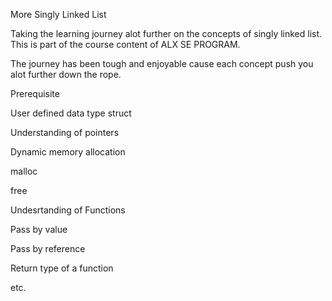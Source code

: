 More Singly Linked List

Taking the learning journey alot further on the concepts of singly linked list. This is part of the course content of ALX SE PROGRAM.



The journey has been tough and enjoyable cause each concept push you alot further down the rope.



Prerequisite

User defined data type struct

Understanding of pointers

Dynamic memory allocation

malloc

free

Undesrtanding of Functions

Pass by value

Pass by reference

Return type of a function

etc.
